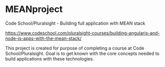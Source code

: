 # MEANproject
Code School/Pluralsight - Building full application with MEAN stack

https://www.codeschool.com/pluralsight-courses/building-angularjs-and-node-js-apps-with-the-mean-stack/

This project is created for purpose of completing a course at Code School/Pluralsight.
Goal is to get known with the core concepts needed to build applications with these technologies.
